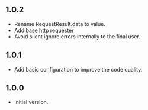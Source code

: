 ## 1.0.2

- Rename RequestResult.data to value.
- Add base http requester
- Avoid silent ignore errors internally to the final user.

## 1.0.1

- Add basic configuration to improve the code quality.

## 1.0.0

- Initial version.
